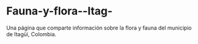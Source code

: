 # Fauna-y-flora--Itag-
Una página que comparte información sobre la flora y fauna del municipio de Itagüí, Colombia. 
